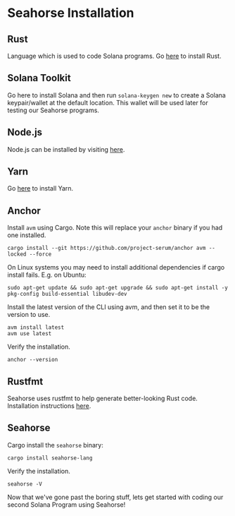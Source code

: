 # Seahorse Installation

## Rust
Language which is used to code Solana programs.
Go [here](https://www.rust-lang.org/tools/install) to install Rust.

## Solana Toolkit
Go here to install Solana and then run `solana-keygen new` to create a Solana keypair/wallet at the default location. This wallet will be used later for testing our Seahorse programs.

## Node.js
Node.js can be installed by visiting [here](https://nodejs.org/en/download).

## Yarn
Go [here](https://yarnpkg.com/getting-started/install) to install Yarn.

## Anchor
Install `avm` using Cargo. Note this will replace your `anchor` binary if you had one installed.
```
cargo install --git https://github.com/project-serum/anchor avm --locked --force
```

On Linux systems you may need to install additional dependencies if cargo install fails. E.g. on Ubuntu:
```
sudo apt-get update && sudo apt-get upgrade && sudo apt-get install -y pkg-config build-essential libudev-dev
```

Install the latest version of the CLI using avm, and then set it to be the version to use.
```
avm install latest
avm use latest
```

Verify the installation.
```
anchor --version
```

## Rustfmt
Seahorse uses rustfmt to help generate better-looking Rust code.
Installation instructions [here](https://github.com/rust-lang/rustfmt).

## Seahorse
Cargo install the `seahorse` binary:
```
cargo install seahorse-lang
```

Verify the installation.
```
seahorse -V
```

Now that we've gone past the boring stuff, lets get started with coding our second Solana Program using Seahorse!